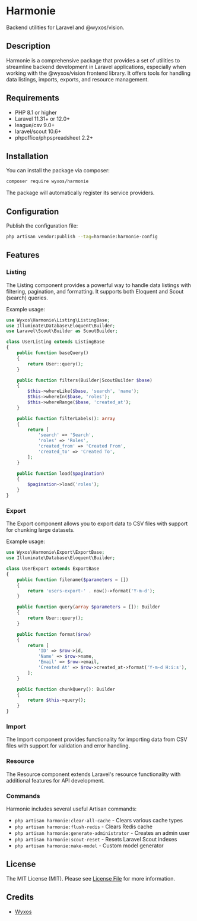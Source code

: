 # Harmonie

Backend utilities for Laravel and @wyxos/vision.

## Description

Harmonie is a comprehensive package that provides a set of utilities to streamline backend development in Laravel applications, especially when working with the @wyxos/vision frontend library. It offers tools for handling data listings, imports, exports, and resource management.

## Requirements

- PHP 8.1 or higher
- Laravel 11.31+ or 12.0+
- league/csv 9.0+
- laravel/scout 10.6+
- phpoffice/phpspreadsheet 2.2+

## Installation

You can install the package via composer:

```bash
composer require wyxos/harmonie
```

The package will automatically register its service providers.

## Configuration

Publish the configuration file:

```bash
php artisan vendor:publish --tag=harmonie:harmonie-config
```

## Features

### Listing

The Listing component provides a powerful way to handle data listings with filtering, pagination, and formatting. It supports both Eloquent and Scout (search) queries.

Example usage:

```php
use Wyxos\Harmonie\Listing\ListingBase;
use Illuminate\Database\Eloquent\Builder;
use Laravel\Scout\Builder as ScoutBuilder;

class UserListing extends ListingBase
{
    public function baseQuery()
    {
        return User::query();
    }

    public function filters(Builder|ScoutBuilder $base)
    {
        $this->whereLike($base, 'search', 'name');
        $this->whereIn($base, 'roles');
        $this->whereRange($base, 'created_at');
    }

    public function filterLabels(): array
    {
        return [
            'search' => 'Search',
            'roles' => 'Roles',
            'created_from' => 'Created From',
            'created_to' => 'Created To',
        ];
    }

    public function load($pagination)
    {
        $pagination->load('roles');
    }
}
```

### Export

The Export component allows you to export data to CSV files with support for chunking large datasets.

Example usage:

```php
use Wyxos\Harmonie\Export\ExportBase;
use Illuminate\Database\Eloquent\Builder;

class UserExport extends ExportBase
{
    public function filename($parameters = [])
    {
        return 'users-export-' . now()->format('Y-m-d');
    }

    public function query(array $parameters = []): Builder
    {
        return User::query();
    }

    public function format($row)
    {
        return [
            'ID' => $row->id,
            'Name' => $row->name,
            'Email' => $row->email,
            'Created At' => $row->created_at->format('Y-m-d H:i:s'),
        ];
    }

    public function chunkQuery(): Builder
    {
        return $this->query();
    }
}
```

### Import

The Import component provides functionality for importing data from CSV files with support for validation and error handling.

### Resource

The Resource component extends Laravel's resource functionality with additional features for API development.

### Commands

Harmonie includes several useful Artisan commands:

- `php artisan harmonie:clear-all-cache` - Clears various cache types
- `php artisan harmonie:flush-redis` - Clears Redis cache
- `php artisan harmonie:generate-administrator` - Creates an admin user
- `php artisan harmonie:scout-reset` - Resets Laravel Scout indexes
- `php artisan harmonie:make-model` - Custom model generator

## License

The MIT License (MIT). Please see [License File](LICENSE.md) for more information.

## Credits

- [Wyxos](https://github.com/wyxos)
